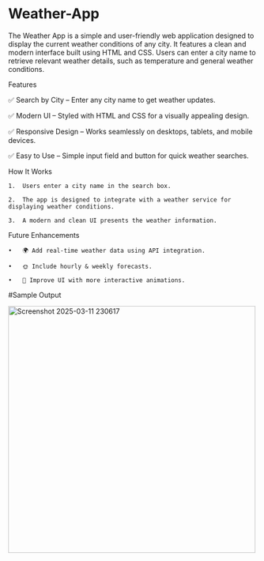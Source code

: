 # Weather-App
The Weather App is a simple and user-friendly web application designed to display the current weather conditions of any city. It features a clean and modern interface built using HTML and CSS. Users can enter a city name to retrieve relevant weather details, such as temperature and general weather conditions.

Features

✅ Search by City – Enter any city name to get weather updates.

✅ Modern UI – Styled with HTML and CSS for a visually appealing design.

✅ Responsive Design – Works seamlessly on desktops, tablets, and mobile devices.

✅ Easy to Use – Simple input field and button for quick weather searches.

How It Works

	1.	Users enter a city name in the search box.
 
	2.	The app is designed to integrate with a weather service for displaying weather conditions.
 
	3.	A modern and clean UI presents the weather information.

Future Enhancements

	•	🌍 Add real-time weather data using API integration.
 
	•	🌞 Include hourly & weekly forecasts.
 
	•	🎨 Improve UI with more interactive animations.

 #Sample Output

 <img width="500" alt="Screenshot 2025-03-11 230617" src="https://github.com/user-attachments/assets/382796f9-60f6-4b38-8c2e-78f2aeed8c00" />


